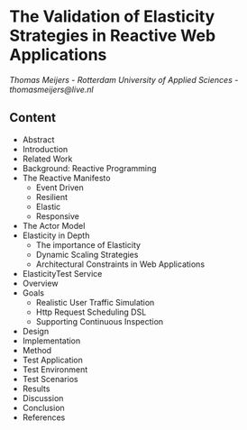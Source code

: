 The Validation of Elasticity Strategies in Reactive Web Applications
===================================

_Thomas Meijers - Rotterdam University of Applied Sciences - thomasmeijers@live.nl_

Content
-------

*   Abstract
*   Introduction
*   Related Work
*   Background: Reactive Programming
  *   The Reactive Manifesto
      *   Event Driven
      *   Resilient
      *   Elastic
      *   Responsive
  *   The Actor Model
*   Elasticity in Depth
    *   The importance of Elasticity
    *   Dynamic Scaling Strategies
    *   Architectural Constraints in Web Applications
*   ElasticityTest Service
  *   Overview
  *   Goals
      *   Realistic User Traffic Simulation
      *   Http Request Scheduling DSL
      *   Supporting Continuous Inspection
  *   Design
  *   Implementation
*   Method
  *   Test Application
  *   Test Environment
  *   Test Scenarios
*   Results
*   Discussion
*   Conclusion
*   References
